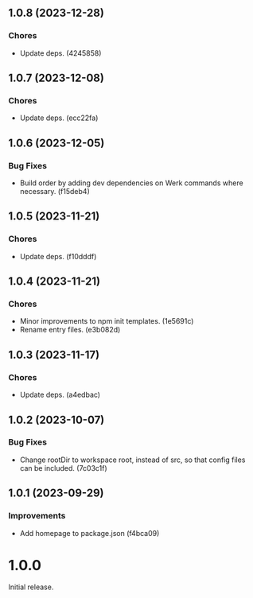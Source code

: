 ## 1.0.8 (2023-12-28)

### Chores

- Update deps. (4245858)

## 1.0.7 (2023-12-08)

### Chores

- Update deps. (ecc22fa)

## 1.0.6 (2023-12-05)

### Bug Fixes

- Build order by adding dev dependencies on Werk commands where necessary. (f15deb4)

## 1.0.5 (2023-11-21)

### Chores

- Update deps. (f10dddf)

## 1.0.4 (2023-11-21)

### Chores

- Minor improvements to npm init templates. (1e5691c)
- Rename entry files. (e3b082d)

## 1.0.3 (2023-11-17)

### Chores

- Update deps. (a4edbac)

## 1.0.2 (2023-10-07)

### Bug Fixes

- Change rootDir to workspace root, instead of src, so that config files can be included. (7c03c1f)

## 1.0.1 (2023-09-29)

### Improvements

- Add homepage to package.json (f4bca09)

# 1.0.0

Initial release.

